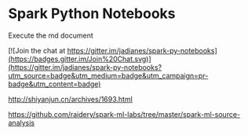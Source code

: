 # Spark Python Notebooks  

Execute the md document



[![Join the chat at https://gitter.im/jadianes/spark-py-notebooks](https://badges.gitter.im/Join%20Chat.svg)](https://gitter.im/jadianes/spark-py-notebooks?utm_source=badge&utm_medium=badge&utm_campaign=pr-badge&utm_content=badge)


http://shiyanjun.cn/archives/1693.html

https://github.com/raidery/spark-ml-labs/tree/master/spark-ml-source-analysis
